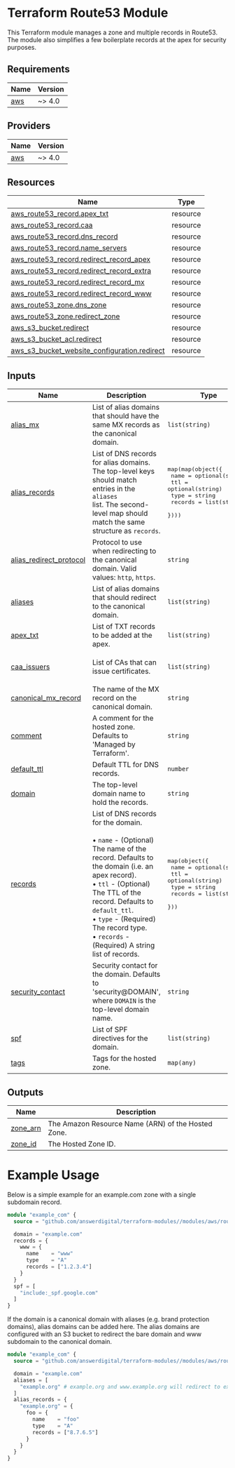 # Terraform Route53 Module

This Terraform module manages a zone and multiple records in Route53.
The module also simplifies a few boilerplate records at the apex for security purposes.

<!-- BEGIN_TF_DOCS -->
## Requirements

| Name | Version |
|------|---------|
| <a name="requirement_aws"></a> [aws](#requirement\_aws) | ~> 4.0 |

## Providers

| Name | Version |
|------|---------|
| <a name="provider_aws"></a> [aws](#provider\_aws) | ~> 4.0 |

## Resources

| Name | Type |
|------|------|
| [aws_route53_record.apex_txt](https://registry.terraform.io/providers/hashicorp/aws/latest/docs/resources/route53_record) | resource |
| [aws_route53_record.caa](https://registry.terraform.io/providers/hashicorp/aws/latest/docs/resources/route53_record) | resource |
| [aws_route53_record.dns_record](https://registry.terraform.io/providers/hashicorp/aws/latest/docs/resources/route53_record) | resource |
| [aws_route53_record.name_servers](https://registry.terraform.io/providers/hashicorp/aws/latest/docs/resources/route53_record) | resource |
| [aws_route53_record.redirect_record_apex](https://registry.terraform.io/providers/hashicorp/aws/latest/docs/resources/route53_record) | resource |
| [aws_route53_record.redirect_record_extra](https://registry.terraform.io/providers/hashicorp/aws/latest/docs/resources/route53_record) | resource |
| [aws_route53_record.redirect_record_mx](https://registry.terraform.io/providers/hashicorp/aws/latest/docs/resources/route53_record) | resource |
| [aws_route53_record.redirect_record_www](https://registry.terraform.io/providers/hashicorp/aws/latest/docs/resources/route53_record) | resource |
| [aws_route53_zone.dns_zone](https://registry.terraform.io/providers/hashicorp/aws/latest/docs/resources/route53_zone) | resource |
| [aws_route53_zone.redirect_zone](https://registry.terraform.io/providers/hashicorp/aws/latest/docs/resources/route53_zone) | resource |
| [aws_s3_bucket.redirect](https://registry.terraform.io/providers/hashicorp/aws/latest/docs/resources/s3_bucket) | resource |
| [aws_s3_bucket_acl.redirect](https://registry.terraform.io/providers/hashicorp/aws/latest/docs/resources/s3_bucket_acl) | resource |
| [aws_s3_bucket_website_configuration.redirect](https://registry.terraform.io/providers/hashicorp/aws/latest/docs/resources/s3_bucket_website_configuration) | resource |

## Inputs

| Name | Description | Type | Default | Required |
|------|-------------|------|---------|:--------:|
| <a name="input_alias_mx"></a> [alias\_mx](#input\_alias\_mx) | List of alias domains that should have the same MX records as the canonical domain. | `list(string)` | `[]` | no |
| <a name="input_alias_records"></a> [alias\_records](#input\_alias\_records) | List of DNS records for alias domains. The top-level keys should match entries in the `aliases`<br>    list. The second-level map should match the same structure as `records`. | <pre>map(map(object({<br>    name    = optional(string)<br>    ttl     = optional(string)<br>    type    = string<br>    records = list(string)<br>  })))</pre> | `{}` | no |
| <a name="input_alias_redirect_protocol"></a> [alias\_redirect\_protocol](#input\_alias\_redirect\_protocol) | Protocol to use when redirecting to the canonical domain. Valid values: `http`, `https`. | `string` | `"https"` | no |
| <a name="input_aliases"></a> [aliases](#input\_aliases) | List of alias domains that should redirect to the canonical domain. | `list(string)` | `[]` | no |
| <a name="input_apex_txt"></a> [apex\_txt](#input\_apex\_txt) | List of TXT records to be added at the apex. | `list(string)` | `[]` | no |
| <a name="input_caa_issuers"></a> [caa\_issuers](#input\_caa\_issuers) | List of CAs that can issue certificates. | `list(string)` | <pre>[<br>  "amazon.com"<br>]</pre> | no |
| <a name="input_canonical_mx_record"></a> [canonical\_mx\_record](#input\_canonical\_mx\_record) | The name of the MX record on the canonical domain. | `string` | `"apex_mx"` | no |
| <a name="input_comment"></a> [comment](#input\_comment) | A comment for the hosted zone. Defaults to 'Managed by Terraform'. | `string` | `null` | no |
| <a name="input_default_ttl"></a> [default\_ttl](#input\_default\_ttl) | Default TTL for DNS records. | `number` | `86400` | no |
| <a name="input_domain"></a> [domain](#input\_domain) | The top-level domain name to hold the records. | `string` | n/a | yes |
| <a name="input_records"></a> [records](#input\_records) | List of DNS records for the domain.<br><br>    • `name`    - (Optional) The name of the record. Defaults to the domain (i.e. an apex record).<br>    • `ttl`     - (Optional) The TTL of the record. Defaults to `default_ttl`.<br>    • `type`    - (Required) The record type.<br>    • `records` - (Required) A string list of records. | <pre>map(object({<br>    name    = optional(string)<br>    ttl     = optional(string)<br>    type    = string<br>    records = list(string)<br>  }))</pre> | n/a | yes |
| <a name="input_security_contact"></a> [security\_contact](#input\_security\_contact) | Security contact for the domain. Defaults to 'security@DOMAIN', where `DOMAIN` is the top-level domain name. | `string` | `null` | no |
| <a name="input_spf"></a> [spf](#input\_spf) | List of SPF directives for the domain. | `list(string)` | `[]` | no |
| <a name="input_tags"></a> [tags](#input\_tags) | Tags for the hosted zone. | `map(any)` | `{}` | no |

## Outputs

| Name | Description |
|------|-------------|
| <a name="output_zone_arn"></a> [zone\_arn](#output\_zone\_arn) | The Amazon Resource Name (ARN) of the Hosted Zone. |
| <a name="output_zone_id"></a> [zone\_id](#output\_zone\_id) | The Hosted Zone ID. |
<!-- END_TF_DOCS -->

# Example Usage

Below is a simple example for an example.com zone with a single subdomain record.

```terraform
module "example_com" {
  source = "github.com/answerdigital/terraform-modules//modules/aws/route53?ref=v2"

  domain = "example.com"
  records = {
    www = {
      name    = "www"
      type    = "A"
      records = ["1.2.3.4"]
    }
  }
  spf = [
    "include:_spf.google.com"
  ]
}
```

If the domain is a canonical domain with aliases (e.g. brand protection domains), alias
domains can be added here. The alias domains are configured with an S3 bucket to redirect
the bare domain and www subdomain to the canonical domain.


```terraform
module "example_com" {
  source = "github.com/answerdigital/terraform-modules//modules/aws/route53?ref=v2"

  domain = "example.com"
  aliases = [
    "example.org" # example.org and www.example.org will redirect to example.com
  ]
  alias_records = {
    "example.org" = {
      foo = {
        name    = "foo"
        type    = "A"
        records = ["8.7.6.5"]
      }
    }
  }
}
```
